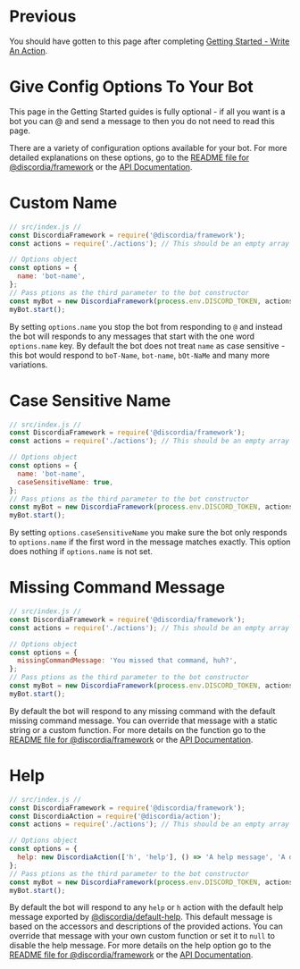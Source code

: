 # Previous
You should have gotten to this page after completing [Getting Started - Write An Action](gs_write_an_action).

# Give Config Options To Your Bot
This page in the Getting Started guides is fully optional - if all you want is a bot you can @ and send a message to then you do not need to read this page.

There are a variety of configuration options available for your bot. For more detailed explanations on these options, go to the [README file for @discordia/framework](framework) or the [API Documentation](api#DiscordiaFramework).

# Custom Name
```js
// src/index.js //
const DiscordiaFramework = require('@discordia/framework');
const actions = require('./actions'); // This should be an empty array

// Options object
const options = {
  name: 'bot-name',
};
// Pass ptions as the third parameter to the bot constructor
const myBot = new DiscordiaFramework(process.env.DISCORD_TOKEN, actions, options);
myBot.start();
```
By setting `options.name` you stop the bot from responding to `@` and instead the bot will responds to any messages that start with the one word `options.name` key. By default the bot does not treat `name` as case sensitive - this bot would respond to `boT-Name`, `bot-name`, `bOt-NaMe` and many more variations.

# Case Sensitive Name
```js
// src/index.js //
const DiscordiaFramework = require('@discordia/framework');
const actions = require('./actions'); // This should be an empty array

// Options object
const options = {
  name: 'bot-name',
  caseSensitiveName: true,
};
// Pass ptions as the third parameter to the bot constructor
const myBot = new DiscordiaFramework(process.env.DISCORD_TOKEN, actions, options);
myBot.start();
```
By setting `options.caseSensitiveName` you make sure the bot only responds to `options.name` if the first word in the message matches exactly. This option does nothing if `options.name` is not set.

# Missing Command Message
```js
// src/index.js //
const DiscordiaFramework = require('@discordia/framework');
const actions = require('./actions'); // This should be an empty array

// Options object
const options = {
  missingCommandMessage: 'You missed that command, huh?',
};
// Pass ptions as the third parameter to the bot constructor
const myBot = new DiscordiaFramework(process.env.DISCORD_TOKEN, actions, options);
myBot.start();
```
By default the bot will respond to any missing command with the default missing command message. You can override that message with a static string or a custom function. For more details on the function go to the [README file for @discordia/framework](framework) or the [API Documentation](api#DiscordiaFramework).

# Help
```js
// src/index.js //
const DiscordiaFramework = require('@discordia/framework');
const DiscordiaAction = require('@discordia/action');
const actions = require('./actions'); // This should be an empty array

// Options object
const options = {
  help: new DiscordiaAction(['h', 'help'], () => 'A help message', 'A description for this action',
};
// Pass ptions as the third parameter to the bot constructor
const myBot = new DiscordiaFramework(process.env.DISCORD_TOKEN, actions, options);
myBot.start();
```
By default the bot will respond to any `help` or `h` action with the default help message exported by [@discordia/default-help](default-help). This default message is based on the accessors and descriptions of the provided actions. You can override that message with your own custom function or set it to `null` to disable the help message. For more details on the help option go to the [README file for @discordia/framework](framework) or the [API Documentation](api#DiscordiaFramework).